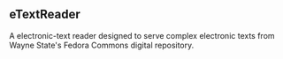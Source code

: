 <h2>eTextReader</h2>

A electronic-text reader designed to serve complex electronic texts from Wayne State's Fedora Commons digital repository.

